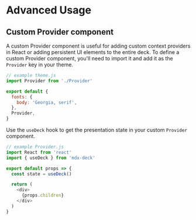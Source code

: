# Advanced Usage

## Custom Provider component

A custom Provider component is useful for adding custom context providers in React or adding persistent UI elements to the entire deck.
To define a custom Provider component, you'll need to import it and add it as the `Provider` key in your theme.

```js
// example theme.js
import Provider from './Provider'

export default {
  fonts: {
    body: 'Georgia, serif',
  },
  Provider,
}
```

Use the `useDeck` hook to get the presentation state in your custom `Provider` component.

```js
// example Provider.js
import React from 'react'
import { useDeck } from 'mdx-deck'

export default props => {
  const state = useDeck()

  return (
    <div>
      {props.children}
    </div>
  )
}
```
